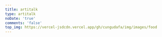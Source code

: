 ```yaml
---
title: artitalk
type: artitalk
noDate: 'true'
comments: 'false'
top_img: https://vercel-jsdcdn.vercel.app/gh/cungudafa/img/images/food.jpg
---
```


<script>
new Artitalk({
      appId: 'CVLwrCkInSwVzAk7dg8PKGrD-MdYXbMMI',
      appKey: 'rVMF9CErbxRU7B85ezFQoEGj',
      username: 'Nicexl'; //Leancloud中设置的用户名

})
</script>
